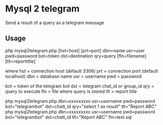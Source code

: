 # Mysql 2 telegram

Send a result of a query as a telegram message

## Usage
php mysql2telegram.php [hst=host] [prt=port] dbn=name usr=user pwd=password bot=token dst=destination qry=query [fln=filename] [tlt=reporttitle]

where 
hst = connection host (default 3306)
prt = connection port (default localhost)
dbn = database name
usr = username
pwd = password

bot = token of the telegram bot
dst = telegram chat_id or group_id
qry = query to execute
fln = file where query is stored
tlt = report title

php mysql2telegram.php dbn=xxxxxxxxx usr=username pwd=password bot="telegrambot" dst=chatt_id qry="select 1 as result" tlt="Report ABC"
php mysql2telegram.php dbn=xxxxxxxxx usr=username pwd=password bot="telegrambot" dst=chatt_id tlt="Report ABC" fln=test.sql 
